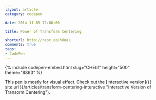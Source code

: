 ```yaml
---
layout: article
category: codepen

date: 2014-11-05 12:00:00

title: Power of Transform Centering

shorturl: http://repc.co/h8eek
comments: true
tags:
- CodePen
---
```


{% include codepen-embed.html slug="CHEbf" height="500" theme="8863" %}

This pen is mostly for visual effect. Check out the [interactive version]({{ site.url }}/articles/transform-centering-interactive "Interactive Version of Transorm Centering").
